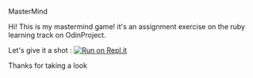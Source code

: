 MasterMind

Hi! This is my mastermind game!
it's an assignment exercise on the ruby learning track on OdinProject.

Let's give it a shot :
[![Run on Repl.it](https://repl.it/badge/github/Ichenn92/mastermind)](https://repl.it/github/Ichenn92/mastermind)

Thanks for taking a look